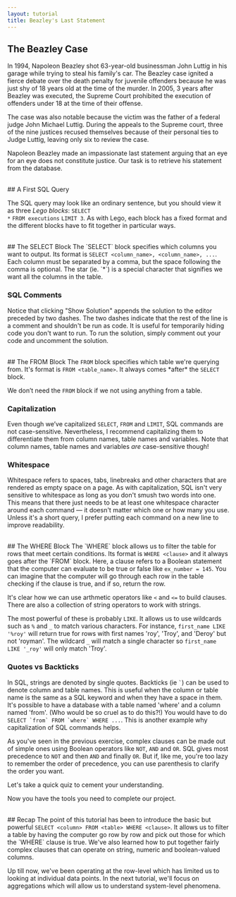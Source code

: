 ```yaml
---
layout: tutorial
title: Beazley's Last Statement
---
```


<a name="beazley_case"></a>
## The Beazley Case
In 1994, Napoleon Beazley shot 63-year-old businessman John Luttig in his garage while trying to steal his family's car. The Beazley case ignited a fierce debate over the death penalty for juvenile offenders because he was just shy of 18 years old at the time of the murder. In 2005, 3 years after Beazley was executed, the Supreme Court prohibited the execution of offenders under 18 at the time of their offense.

The case was also notable because the victim was the father of a federal judge John Michael Luttig. During the appeals to the Supreme court, three of the nine justices recused themselves because of their personal ties to Judge Luttig, leaving only six to review the case.

Napoleon Beazley made an impassionate last statement arguing that an eye for an eye does not constitute justice. Our task is to retrieve his statement from the database.

<br>
<a name="first"></a>
## A First SQL Query
<sql-exercise
  data-question="Run this query to find the first 3 rows of the 'executions' table."
  data-comment="Viewing a few rows is a good way to find out the columns of a table."
  data-default-text="SELECT * FROM executions LIMIT 3"></sql-exercise>

The SQL query may look like an ordinary sentence, but you should view it as three *Lego blocks*:
<code class='codeblock'>SELECT *</code>
<code class='codeblock'>FROM executions</code>
<code class='codeblock'>LIMIT 3</code>.
As with Lego, each block has a fixed format and the different blocks have to fit together in particular ways.

<br>
<a name="select"></a>
## The SELECT Block
The `SELECT` block specifies which columns you want to output. Its format is <code class='codeblock'>SELECT &lt;column_name&gt;, &lt;column_name&gt;, ...</code>. Each column must be separated by a comma, but the space following the comma is optional. The star (ie. `*`) is a special character that signifies we want all the columns in the table.

<sql-exercise
  data-question="Edit the query to select first_name, last_name and last_statement columns."
  data-default-text="SELECT first_name, last_name FROM executions LIMIT 3"
  data-solution="SELECT first_name, last_name, last_statement FROM executions LIMIT 3"></sql-exercise>

<div class="sideNote">
  <h3>SQL Comments</h3>
  <p>Notice that clicking "Show Solution" appends the solution to the editor preceded by two dashes. The two dashes indicate that the rest of the line is a comment and shouldn't be run as code. It is useful for temporarily hiding code you don't want to run. To run the solution, simply comment out your code and uncomment the solution.</p>
</div>

<br>
<a name="from"></a>
## The FROM Block
The <code>FROM</code> block specifies which table we're querying from. It's format is <code class="codeblock">FROM &lt;table_name&gt;</code>. It always comes *after* the <code>SELECT</code> block.

<sql-exercise
  data-question="Run the given query and observe the error it produces. Fix the query."
  data-comment="Make it a habit to examine error messages when something goes wrong. Avoid debugging by gut feel or trial and error."
  data-default-text="SELECT first_name FROM execution LIMIT 3"
  data-solution="SELECT first_name FROM executions LIMIT 3"></sql-exercise>

We don’t need the `FROM` block if we not using anything from a table.

<sql-exercise
  data-question="Modify the query to calculate the product and sum of 7843 and 730."
  data-comment="SQL supports all the usual arithmetic operations."
  data-default-text="SELECT 432 - 19, 5 / 2"
  data-solution="SELECT 7843 * 730, 7843 + 730"></sql-exercise>

<div class="sideNote">
  <h3>Capitalization</h3>
  <p>Even though we’ve capitalized <code>SELECT</code>, <code>FROM</code> and <code>LIMIT</code>, SQL commands are not case-sensitive. Nevertheless, I recommend capitalizing them to differentiate them from column names, table names and variables. Note that column names, table names and variables <i>are</i> case-sensitive though!</p>
</div>

<div class="sideNote">
  <h3>Whitespace</h3>
  <p>Whitespace refers to spaces, tabs, linebreaks and other characters that are rendered as empty space on a page. As with capitalization, SQL isn't very sensitive to whitespace as long as you don't smush two words into one. This means that there just needs to be at least one whitespace character around each command — it doesn't matter which one or how many you use. Unless it's a short query, I prefer putting each command on a new line to improve readability.</p>

<sql-exercise
  data-question="Verify that messing up capitalization and whitespace still gives a valid query."
  data-comment="Karla Tucker was the first woman executed in Texas since the Civil War. She was put to death for killing two people during a 1983 robbery."
  data-default-text="   SeLeCt   first_name,last_name
  fRoM      executions
           WhErE ex_number = 145"></sql-exercise>
</div>

<br>
<a name="where"></a>
## The WHERE Block
The `WHERE` block allows us to filter the table for rows that meet certain conditions. Its format is <code class='codeblock'>WHERE &lt;clause&gt;</code> and it always goes after the `FROM` block. Here, a clause refers to a Boolean statement that the computer can evaluate to be true or false like <code>ex_number = 145</code>. You can imagine that the computer will go through each row in the table checking if the clause is true, and if so, return the row.

<sql-exercise
  data-question="Find the first and last names and ages of inmates 25 or younger at time of execution."
  data-comment="Because the average time inmates spend on death row prior to execution is 10.26 years, only 6 inmates this young have been executed in Texas since 1976."
  data-default-text=""
  data-solution="SELECT first_name, last_name, age FROM executions WHERE age <= 25"></sql-exercise>

It's clear how we can use arthmetic operators like `<` and `<=` to build clauses. There are also a collection of string operators to work with strings.

The most powerful of these is probably <code>LIKE</code>. It allows us to use wildcards such as `%` and `_` to match various characters. For instance, `first_name LIKE '%roy'` will return true for rows with first names 'roy', 'Troy', and 'Deroy' but not 'royman'. The wildcard `_` will match a single character so `first_name LIKE '_roy'` will only match 'Troy'.

<sql-exercise
    data-question="Find the execution number of Raymond Landry."
    data-comment="You might think this would be easy since we already know his first and last name. But datasets are rarely so clean. Use the LIKE operator so you don't have to know his name perfectly to find the row."
    data-default-text="SELECT ex_number FROM executions
WHERE first_name = 'Raymond' AND last_name = 'Landry'"
    data-solution="SELECT ex_number FROM executions WHERE first_name = 'Raymond' AND last_name LIKE '%Landry%'"></sql-exercise>

<div class="sideNote">
  <h3>Quotes vs Backticks</h3>
  <p>In SQL, strings are denoted by single quotes. Backticks (ie <code>`</code>) can be used to denote column and table names. This is useful when the column or table name is the same as a SQL keyword and when they have a space in them. It's possible to have a database with a table named 'where' and a column named 'from'. (Who would be so cruel as to do this?!) You would have to do <code>SELECT `from` FROM `where` WHERE ...</code>. This is another example why capitalization of SQL commands helps.</p>
</div>

As you've seen in the previous exercise, complex clauses can be made out of simple ones using Boolean operators like `NOT`, `AND` and `OR`. SQL gives most precedence to `NOT` and then `AND` and finally `OR`. But if, like me, you're too lazy to remember the order of precedence, you can use parenthesis to clarify the order you want.

<sql-exercise
    data-question="Insert a pair of parenthesis so that this statement returns false."
    data-default-text="SELECT false AND false OR true"
    data-solution="SELECT false AND (false OR true)"
    ></sql-exercise>

Let's take a quick quiz to cement your understanding.

<sql-quiz
  data-title="Select the <code>WHERE</code> blocks with valid clauses."
  data-description="These are tricky. Even if you've guessed correctly, read the hints to understand the reasoning.">
  <sql-quiz-option
    data-value="bool_literal"
    data-statement="WHERE false"
    data-hint="<code>true</code> and <code>false</code> are the most basic Boolean statements. This block guarantees that no rows will be returned."
    data-correct="true"></sql-quiz-option>
  <sql-quiz-option
    data-value="python_equal"
    data-statement="WHERE age == 62"
    data-hint="The <code>==</code> operator checks equality in many other programming languages but SQL uses <code>=</code>."
    ></sql-quiz-option>
  <sql-quiz-option
    data-value="column_comparison"
    data-statement="WHERE ex_number < age"
    data-hint="Multiple column names may be used in a clause."
    data-correct="true"></sql-quiz-option>
  <sql-quiz-option
    data-value="greaterthan_orequal"
    data-statement="WHERE age => 62"
    data-hint="The 'greater than or equal to' operator is <code>>=</code>. The order of the symbols matches what you would say in English."
    ></sql-quiz-option>
  <sql-quiz-option
    data-value="int_column"
    data-statement="WHERE age"
    data-hint="SQL can evaluate the truth-value of almost anything. The 'age' column is filled with integers. The rule for integers is 0 is false and everything else is true, so only rows with non-zero ages will be returned."
    data-correct="true"
    ></sql-quiz-option>
   <sql-quiz-option
    data-value="like_order"
    data-statement="WHERE '%obert%' LIKE first_name"
    data-hint="More than one wildcard is fine. But the pattern has to come after the LIKE operator."
    data-correct="true"
    ></sql-quiz-option>
    </sql-quiz>

Now you have the tools you need to complete our project.
<sql-exercise
  data-question="Find Napoleon Beazley's last statement."
  data-comment="Recall that Beazley was only 25 when he made this statement."
  data-default-text=""
  data-solution="SELECT last_statement FROM executions WHERE first_name = 'Napoleon' AND last_name = 'Beazley'"></sql-exercise>

<br>
<a name="#recap"></a>
## Recap
The point of this tutorial has been to introduce the basic but powerful <code class="codeblock">SELECT &lt;column&gt; FROM &lt;table&gt; WHERE &lt;clause&gt;</code>. It allows us to filter a table by having the computer go row by row and pick out those for which the `WHERE` clause is true. We've also learned how to put together fairly complex clauses that can operate on string, numeric and boolean-valued columns.

Up till now, we've been operating at the row-level which has limited us to looking at individual data points. In the next tutorial, we'll focus on aggregations which will allow us to understand system-level phenomena.
